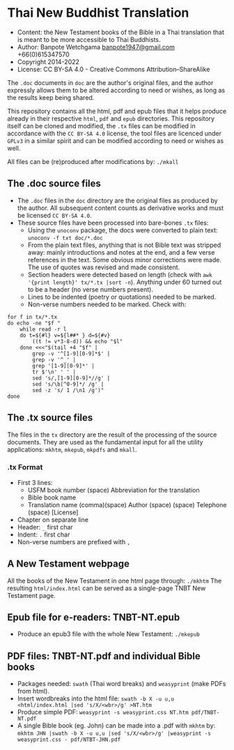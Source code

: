 # Thai New Buddhist Translation
* Content: the New Testament books of the Bible in a Thai translation
  that is meant to be more accessible to Thai Buddhists.
* Author: Banpote Wetchgama <banpote1947@gmail.com> +66(0)615347570
* Copyright 2014-2022
* License: CC BY-SA 4.0 - Creative Commons Attribution–ShareAlike

The `.doc` documents in `doc` are the author's original files, and the author
expressly allows them to be altered according to need or wishes, as long as
the results keep being shared.

This repository contains all the html, pdf and epub files that it helps produce
already in their respective `html`, `pdf` and `epub` directories.
This repository itself can be cloned and modified, the `.tx` files can be modified
in accordance with the `CC BY-SA 4.0` license, the tool files are licenced under
`GPLv3` in a similar spirit and can be modified according to need or wishes as well.

All files can be (re)produced after modifications by: `./mkall`

## The .doc source files
* The `.doc` files in the `doc` directory are the original files as produced by the author.
  All subsequent content counts as derivative works and must be licensed `CC BY-SA 4.0`.
* These source files have been processed into bare-bones `.tx` files:
  - Using the `unoconv` package, the docs were converted to plain text: `unoconv -f txt doc/*.doc`
  - From the plain text files, anything that is not Bible text was stripped away:
    mainly introductions and notes at the end, and a few verse references in the text.
    Some obvious minor corrections were made. The use of quotes was revised and made consistent.
  - Section headers were detected based on length (check with `awk '{print length}' tx/*.tx |sort -n`).
    Anything under 60 turned out to be a header (no verse numbers present).
  - Lines to be indented (poetry or quotations) needed to be marked.
  - Non-verse numbers needed to be marked. Check with:
```
for f in tx/*.tx
do echo -ne "$f "
	while read -r l
	do t=${#l} v=${l##* } d=${#v}
		((t != v*3-8-d)) && echo "$l"
	done <<<"$(tail +4 "$f" |
		grep -v '^[1-9][0-9]*$' |
		grep -v '^_' |
		grep '[1-9][0-9]*' |
		tr $'\n' ' ' |
		sed 's/,[1-9][0-9]*//g' |
		sed 's/\b[^0-9]*/ /g' |
		sed -z 's/ 1 /\n1 /g')"
done
```

## The .tx source files
The files in the `tx` directory are the result of the processing of the source documents.
They are used as the fundamental input for all the utility applications:
`mkhtm`, `mkepub`, `mkpdfs` and `mkall`.

### .tx Format
* First 3 lines:
  - USFM book number (space) Abbreviation for the translation
  - Bible book name
  - Translation name (comma)(space) Author (space) <Email> (space) Telephone (space) [License]
* Chapter on separate line
* Header: `_` first char
* Indent: `.` first char
* Non-verse numbers are prefixed with `,`

## A New Testament webpage
All the books of the New Testament in one html page through: `./mkhtm`
The resulting `html/index.html` can be served as a single-page TNBT New Testament page.

## Epub file for e-readers: TNBT-NT.epub
* Produce an epub3 file with the whole New Testament: `./mkepub`

## PDF files: TNBT-NT.pdf and individual Bible books
* Packages needed: `swath` (Thai word breaks) and `weasyprint` (make PDFs from html).
* Insert wordbreaks into the html file: `swath -b X -u u,u <html/index.html |sed 's/X/<wbr>/g' >NT.htm`
* Produce simple PDF: `weasyprint -s weasyprint.css NT.htm pdf/TNBT-NT.pdf`
* A single Bible book (eg. John) can be made into a .pdf with `mkhtm` by:
  `mkhtm JHN |swath -b X -u u,u |sed 's/X/<wbr>/g' |weasyprint -s weasyprint.css - pdf/NTBT-JHN.pdf`
